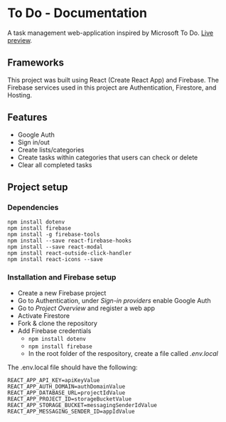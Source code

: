 # To Do - Documentation
A task management web-application inspired by Microsoft To Do. [Live preview](https://to-do-list-6d4f7.firebaseapp.com/).


## Frameworks
This project was built using React (Create React App) and Firebase. The Firebase services used in this project are Authentication, Firestore, and Hosting.


## Features
* Google Auth
* Sign in/out
* Create lists/categories
* Create tasks within categories that users can check or delete
* Clear all completed tasks


## Project setup

### Dependencies
```
npm install dotenv
npm install firebase
npm install -g firebase-tools
npm install --save react-firebase-hooks
npm install --save react-modal
npm install react-outside-click-handler
npm install react-icons --save
```

### Installation and Firebase setup
* Create a new Firebase project
* Go to Authentication, under *Sign-in providers* enable Google Auth
* Go to *Project Overview* and register a web app
* Activate Firestore
* Fork & clone the repository
* Add Firebase credentials
  * ```npm install dotenv```
  * ```npm install firebase```
  * In the root folder of the respository, create a file called *.env.local*

The .env.local file should have the following:

```
REACT_APP_API_KEY=apiKeyValue
REACT_APP_AUTH_DOMAIN=authDomainValue
REACT_APP_DATABASE_URL=projectIdValue
REACT_APP_PROJECT_ID=storageBucketValue
REACT_APP_STORAGE_BUCKET=messagingSenderIdValue
REACT_APP_MESSAGING_SENDER_ID=appIdValue
```
